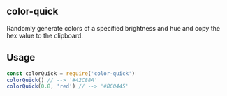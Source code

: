 ## color-quick

Randomly generate colors of a specified brightness and hue and copy the hex value to the clipboard.

<!-- ## Install

```bash
$ npm install colornab
``` -->

## Usage

```js
const colorQuick = require('color-quick')
colorQuick() // --> '#42C88A'
colorQuick(0.8, 'red') // --> '#BC0445'
```
